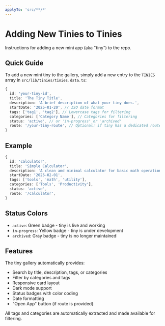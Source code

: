 ```yaml
---
applyTo: 'src/**/*'
---
```


# Adding New Tinies to Tinies

Instructions for adding a new mini app (aka "tiny") to the repo.

## Quick Guide

To add a new mini tiny to the gallery, simply add a new entry to the `TINIES` array in `src/lib/tinies/tinies.data.ts`:

```typescript
{
  id: 'your-tiny-id',
  title: 'The Tiny Title',
  description: 'A brief description of what your tiny does.',
  startDate: '2025-01-20', // ISO date format
  tags: ['tag1', 'tag2'], // Lowercase tags for filtering
  categories: ['Category Name'], // Categories for filtering
  status: 'active', // or 'in-progress' or 'archived'
  route: '/your-tiny-route', // Optional: if tiny has a dedicated route
}
```

## Example

```typescript
{
  id: 'calculator',
  title: 'Simple Calculator',
  description: 'A clean and minimal calculator for basic math operations.',
  startDate: '2025-02-01',
  tags: ['tools', 'math', 'utility'],
  categories: ['Tools', 'Productivity'],
  status: 'active',
  route: '/calculator',
}
```

## Status Colors

- `active`: Green badge - tiny is live and working
- `in-progress`: Yellow badge - tiny is under development
- `archived`: Gray badge - tiny is no longer maintained

## Features

The tiny gallery automatically provides:
- Search by title, description, tags, or categories
- Filter by categories and tags
- Responsive card layout
- Dark mode support
- Status badges with color coding
- Date formatting
- "Open App" button (if route is provided)

All tags and categories are automatically extracted and made available for filtering.
